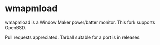 wmapmload
=========
wmapmload is a Window Maker power/batter monitor. This fork supports OpenBSD.

Pull requests appreciated. Tarball suitable for a port is in releases.

